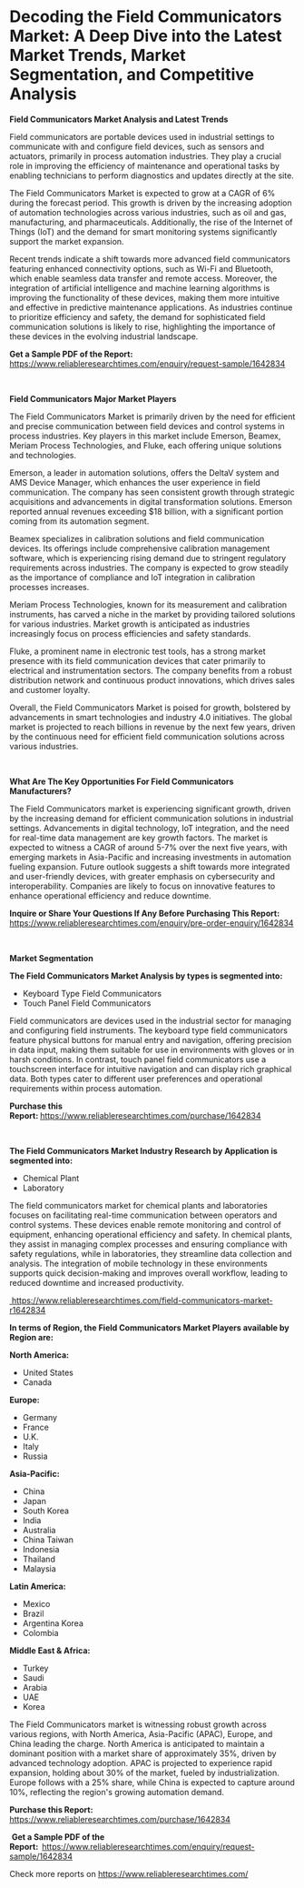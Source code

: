 <p><h1>Decoding the Field Communicators Market: A Deep Dive into the Latest Market Trends, Market Segmentation, and Competitive Analysis</h1></p><p><strong>Field Communicators Market Analysis and Latest Trends</strong></p>
<p><p>Field communicators are portable devices used in industrial settings to communicate with and configure field devices, such as sensors and actuators, primarily in process automation industries. They play a crucial role in improving the efficiency of maintenance and operational tasks by enabling technicians to perform diagnostics and updates directly at the site.</p><p>The Field Communicators Market is expected to grow at a CAGR of 6% during the forecast period. This growth is driven by the increasing adoption of automation technologies across various industries, such as oil and gas, manufacturing, and pharmaceuticals. Additionally, the rise of the Internet of Things (IoT) and the demand for smart monitoring systems significantly support the market expansion. </p><p>Recent trends indicate a shift towards more advanced field communicators featuring enhanced connectivity options, such as Wi-Fi and Bluetooth, which enable seamless data transfer and remote access. Moreover, the integration of artificial intelligence and machine learning algorithms is improving the functionality of these devices, making them more intuitive and effective in predictive maintenance applications. As industries continue to prioritize efficiency and safety, the demand for sophisticated field communication solutions is likely to rise, highlighting the importance of these devices in the evolving industrial landscape.</p></p>
<p><strong>Get a Sample PDF of the Report:&nbsp;</strong> <a href="https://www.reliableresearchtimes.com/enquiry/request-sample/1642834?utm_campaign=3059&utm_medium=2&utm_source=Github&utm_content=ia&utm_term=10042025&utm_id=field-communicators">https://www.reliableresearchtimes.com/enquiry/request-sample/1642834</a></p>
<p>&nbsp;</p>
<p><strong>Field Communicators Major Market Players</strong></p>
<p><p>The Field Communicators Market is primarily driven by the need for efficient and precise communication between field devices and control systems in process industries. Key players in this market include Emerson, Beamex, Meriam Process Technologies, and Fluke, each offering unique solutions and technologies.</p><p>Emerson, a leader in automation solutions, offers the DeltaV system and AMS Device Manager, which enhances the user experience in field communication. The company has seen consistent growth through strategic acquisitions and advancements in digital transformation solutions. Emerson reported annual revenues exceeding $18 billion, with a significant portion coming from its automation segment.</p><p>Beamex specializes in calibration solutions and field communication devices. Its offerings include comprehensive calibration management software, which is experiencing rising demand due to stringent regulatory requirements across industries. The company is expected to grow steadily as the importance of compliance and IoT integration in calibration processes increases.</p><p>Meriam Process Technologies, known for its measurement and calibration instruments, has carved a niche in the market by providing tailored solutions for various industries. Market growth is anticipated as industries increasingly focus on process efficiencies and safety standards.</p><p>Fluke, a prominent name in electronic test tools, has a strong market presence with its field communication devices that cater primarily to electrical and instrumentation sectors. The company benefits from a robust distribution network and continuous product innovations, which drives sales and customer loyalty.</p><p>Overall, the Field Communicators Market is poised for growth, bolstered by advancements in smart technologies and industry 4.0 initiatives. The global market is projected to reach billions in revenue by the next few years, driven by the continuous need for efficient field communication solutions across various industries.</p></p>
<p>&nbsp;</p>
<p><strong>What Are The Key Opportunities For Field Communicators Manufacturers?</strong></p>
<p><p>The Field Communicators market is experiencing significant growth, driven by the increasing demand for efficient communication solutions in industrial settings. Advancements in digital technology, IoT integration, and the need for real-time data management are key growth factors. The market is expected to witness a CAGR of around 5-7% over the next five years, with emerging markets in Asia-Pacific and increasing investments in automation fueling expansion. Future outlook suggests a shift towards more integrated and user-friendly devices, with greater emphasis on cybersecurity and interoperability. Companies are likely to focus on innovative features to enhance operational efficiency and reduce downtime.</p></p>
<p><strong>Inquire or Share Your Questions If Any Before Purchasing This Report:</strong> <a href="https://www.reliableresearchtimes.com/enquiry/pre-order-enquiry/1642834?utm_campaign=3059&utm_medium=2&utm_source=Github&utm_content=ia&utm_term=10042025&utm_id=field-communicators">https://www.reliableresearchtimes.com/enquiry/pre-order-enquiry/1642834</a></p>
<p>&nbsp;</p>
<p><strong>Market Segmentation</strong></p>
<p><strong>The Field Communicators Market Analysis by types is segmented into:</strong></p>
<p><ul><li>Keyboard Type Field Communicators</li><li>Touch Panel Field Communicators</li></ul></p>
<p><p>Field communicators are devices used in the industrial sector for managing and configuring field instruments. The keyboard type field communicators feature physical buttons for manual entry and navigation, offering precision in data input, making them suitable for use in environments with gloves or in harsh conditions. In contrast, touch panel field communicators use a touchscreen interface for intuitive navigation and can display rich graphical data. Both types cater to different user preferences and operational requirements within process automation.</p></p>
<p><strong>Purchase this Report:&nbsp;</strong><a href="https://www.reliableresearchtimes.com/purchase/1642834?utm_campaign=3059&utm_medium=2&utm_source=Github&utm_content=ia&utm_term=10042025&utm_id=field-communicators">https://www.reliableresearchtimes.com/purchase/1642834</a></p>
<p>&nbsp;</p>
<p><strong>The Field Communicators Market Industry Research by Application is segmented into:</strong></p>
<p><ul><li>Chemical Plant</li><li>Laboratory</li></ul></p>
<p><p>The field communicators market for chemical plants and laboratories focuses on facilitating real-time communication between operators and control systems. These devices enable remote monitoring and control of equipment, enhancing operational efficiency and safety. In chemical plants, they assist in managing complex processes and ensuring compliance with safety regulations, while in laboratories, they streamline data collection and analysis. The integration of mobile technology in these environments supports quick decision-making and improves overall workflow, leading to reduced downtime and increased productivity.</p></p>
<p><a href="https://www.reliableresearchtimes.com/field-communicators-market-r1642834?utm_campaign=3059&utm_medium=2&utm_source=Github&utm_content=ia&utm_term=10042025&utm_id=field-communicators">&nbsp;https://www.reliableresearchtimes.com/field-communicators-market-r1642834</a></p>
<p><strong>In terms of Region, the Field Communicators Market Players available by Region are:</strong></p>
<p>
    <p> <strong> North America: </strong>
        <ul>
            <li>United States</li>
            <li>Canada</li>
        </ul>
        </p> 
    <p> <strong> Europe: </strong>
        <ul>
            <li>Germany</li>
            <li>France</li>
            <li>U.K.</li>
            <li>Italy</li>
            <li>Russia</li>
        </ul>
        </p> 
    <p> <strong> Asia-Pacific: </strong>
        <ul>
            <li>China</li>
            <li>Japan</li>
            <li>South Korea</li>
            <li>India</li>
            <li>Australia</li>
            <li>China Taiwan</li>
            <li>Indonesia</li>
            <li>Thailand</li>
            <li>Malaysia</li>
        </ul>
        </p> 
    <p> <strong> Latin America: </strong>
        <ul>
            <li>Mexico</li>
            <li>Brazil</li>
            <li>Argentina Korea</li>
            <li>Colombia</li>
        </ul>
        </p> 
    <p> <strong> Middle East & Africa: </strong>
        <ul>
            <li>Turkey</li>
            <li>Saudi</li>
            <li>Arabia</li>
            <li>UAE</li>
            <li>Korea</li>
        </ul>
    </p>
    </p>
<p><p>The Field Communicators market is witnessing robust growth across various regions, with North America, Asia-Pacific (APAC), Europe, and China leading the charge. North America is anticipated to maintain a dominant position with a market share of approximately 35%, driven by advanced technology adoption. APAC is projected to experience rapid expansion, holding about 30% of the market, fueled by industrialization. Europe follows with a 25% share, while China is expected to capture around 10%, reflecting the region's growing automation demand.</p></p>
<p><strong>Purchase this Report: </strong><a href="https://www.reliableresearchtimes.com/purchase/1642834?utm_campaign=3059&utm_medium=2&utm_source=Github&utm_content=ia&utm_term=10042025&utm_id=field-communicators">https://www.reliableresearchtimes.com/purchase/1642834</a></p>
<p>&nbsp;<strong>Get a Sample PDF of the Report:&nbsp;&nbsp;</strong><a href="https://www.reliableresearchtimes.com/enquiry/request-sample/1642834?utm_campaign=3059&utm_medium=2&utm_source=Github&utm_content=ia&utm_term=10042025&utm_id=field-communicators">https://www.reliableresearchtimes.com/enquiry/request-sample/1642834</a></p>
<p><strong></strong></p>
<p>Check more reports on <a href="https://www.reliableresearchtimes.com/?utm_campaign=3059&utm_medium=2&utm_source=Github&utm_content=ia&utm_term=10042025&utm_id=field-communicators">https://www.reliableresearchtimes.com/</a></p>